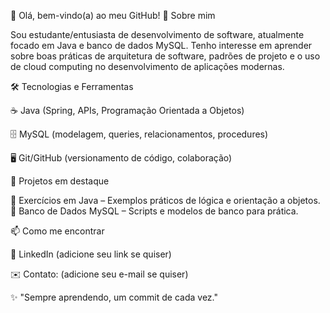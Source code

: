 👋 Olá, bem-vindo(a) ao meu GitHub!
🚀 Sobre mim

Sou estudante/entusiasta de desenvolvimento de software, atualmente focado em Java e banco de dados MySQL.
Tenho interesse em aprender sobre boas práticas de arquitetura de software, padrões de projeto e o uso de cloud computing no desenvolvimento de aplicações modernas.

🛠️ Tecnologias e Ferramentas

☕ Java (Spring, APIs, Programação Orientada a Objetos)

🗄️ MySQL (modelagem, queries, relacionamentos, procedures)

🖥️ Git/GitHub (versionamento de código, colaboração)

📂 Projetos em destaque

🔹 Exercícios em Java
 – Exemplos práticos de lógica e orientação a objetos.
🔹 Banco de Dados MySQL
 – Scripts e modelos de banco para prática.

📫 Como me encontrar

💼 LinkedIn
 (adicione seu link se quiser)

✉️ Contato: (adicione seu e-mail se quiser)

✨ "Sempre aprendendo, um commit de cada vez."

<!--
**KariAds/KariAds** is a ✨ _special_ ✨ repository because its `README.md` (this file) appears on your GitHub profile.

Here are some ideas to get you started:

- 🔭 I’m currently working on ...
- 🌱 I’m currently learning ...
- 👯 I’m looking to collaborate on ...
- 🤔 I’m looking for help with ...
- 💬 Ask me about ...
- 📫 How to reach me: ...
- 😄 Pronouns: ...
- ⚡ Fun fact: ...
-->
